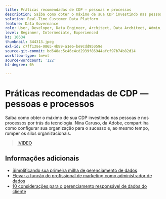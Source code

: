 ```yaml
---
title: Práticas recomendadas de CDP — pessoas e processos
description: Saiba como obter o máximo de sua CDP investindo nas pessoas e nos processos por trás da tecnologia. Nina Caruso do Adobe compartilha como configurar sua organização ... (as descrições devem ter entre 60 e 160 caracteres)
solution: Real-Time Customer Data Platform
feature: Data Governance
role: User, Developer, Data Engineer, Architect, Data Architect, Admin, Leader
level: Beginner, Intermediate, Experienced
kt: 10634
thumbnail: 344313.jpeg
exl-id: c7ff138e-0865-4b89-a1e6-be9cdd95059e
source-git-commit: bd648ac5c46c4cd2939f86944afcf97b74b82d14
workflow-type: tm+mt
source-wordcount: '122'
ht-degree: 6%

---
```


# Práticas recomendadas de CDP — pessoas e processos

Saiba como obter o máximo de sua CDP investindo nas pessoas e nos processos por trás da tecnologia. Nina Caruso, da Adobe, compartilha como configurar sua organização para o sucesso e, ao mesmo tempo, romper os silos organizacionais.

>[!VIDEO](https://video.tv.adobe.com/v/344313/?quality=12&learn=on)

## Informações adicionais 

* [Simplificando sua primeira milha de gerenciamento de dados](first-mile.md)
* [Elevar a função do profissional de marketing como administrador de dados](https://experienceleague.adobe.com/docs/platform-learn/tutorials/privacy/elevating-the-marketers-role-as-a-data-steward.html)
* [10 considerações para o gerenciamento responsável de dados do cliente](https://experienceleague.adobe.com/docs/platform-learn/tutorials/privacy/ten-considerations-for-responsible-customer-data-management.html)
